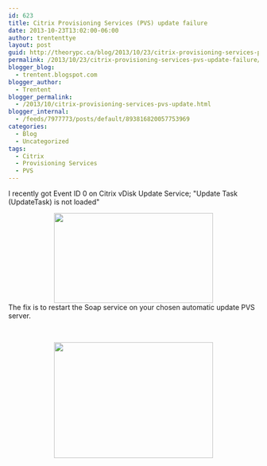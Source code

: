 ```yaml
---
id: 623
title: Citrix Provisioning Services (PVS) update failure
date: 2013-10-23T13:02:00-06:00
author: trententtye
layout: post
guid: http://theorypc.ca/blog/2013/10/23/citrix-provisioning-services-pvs-update-failure/
permalink: /2013/10/23/citrix-provisioning-services-pvs-update-failure/
blogger_blog:
  - trentent.blogspot.com
blogger_author:
  - Trentent
blogger_permalink:
  - /2013/10/citrix-provisioning-services-pvs-update.html
blogger_internal:
  - /feeds/7977773/posts/default/893816820057753969
categories:
  - Blog
  - Uncategorized
tags:
  - Citrix
  - Provisioning Services
  - PVS
---
```

I recently got Event ID 0 on Citrix vDisk Update Service; "Update Task (UpdateTask) is not loaded"

<div style="clear: both; text-align: center;">
</div>

<div style="clear: both; text-align: center;">
  <a style="margin-left: 1em; margin-right: 1em;" href="http://3.bp.blogspot.com/-yqDxvZxR6Nk/UmgPjRth25I/AAAAAAAAAZM/pCvvf_VKchI/s1600/1.PNG"><img src="http://3.bp.blogspot.com/-yqDxvZxR6Nk/UmgPjRth25I/AAAAAAAAAZM/pCvvf_VKchI/s320/1.PNG" width="320" height="181" border="0" /></a>
</div>

<div style="clear: both; text-align: center;">
</div>

<div style="clear: both; text-align: center;">
</div>

<div style="text-align: left;">
</div>

<div style="text-align: left;">
  The fix is to restart the Soap service on your chosen automatic update PVS server.
</div>

&nbsp;

<div style="clear: both; text-align: center;">
  <a style="margin-left: 1em; margin-right: 1em;" href="http://2.bp.blogspot.com/-hvxBTD6a9ek/UmgPjyuLTvI/AAAAAAAAAZU/359xeUeOSzE/s1600/2.png"><img src="http://2.bp.blogspot.com/-hvxBTD6a9ek/UmgPjyuLTvI/AAAAAAAAAZU/359xeUeOSzE/s320/2.png" width="320" height="233" border="0" /></a>
</div>

&nbsp;

<div style="clear: both; text-align: center;">
</div>

&nbsp;

<!-- AddThis Advanced Settings generic via filter on the_content -->

<!-- AddThis Share Buttons generic via filter on the_content -->
